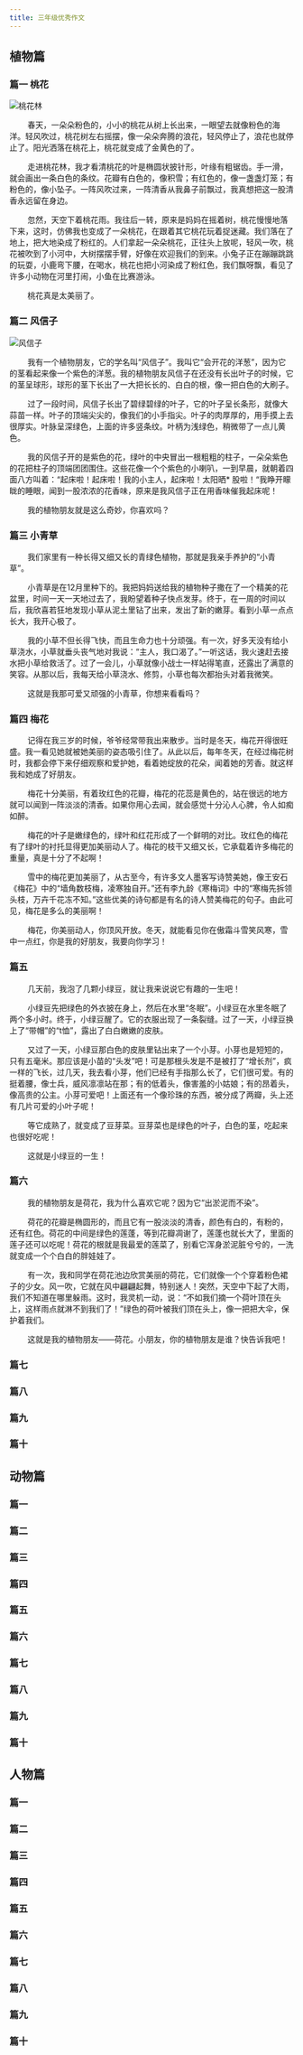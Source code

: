 ```yaml
---
title: 三年级优秀作文
---
```


## 植物篇

### 篇一 桃花

![桃花林](桃花.webp)

&emsp;&emsp; 春天，一朵朵粉色的，小小的桃花从树上长出来，一眼望去就像粉色的海洋。轻风吹过，桃花树左右摇摆，像一朵朵奔腾的浪花，轻风停止了，浪花也就停止了。阳光洒落在桃花上，桃花就变成了金黄色的了。

&emsp;&emsp; 走进桃花林，我才看清桃花的叶是椭圆状披针形，叶缘有粗锯齿。手一滑，就会画出一条白色的条纹。花瓣有白色的，像积雪；有红色的，像一盏盏灯笼；有粉色的，像小坠子。一阵风吹过来，一阵清香从我鼻子前飘过，我真想把这一股清香永远留在身边。

&emsp;&emsp; 忽然，天空下着桃花雨。我往后一转，原来是妈妈在摇着树，桃花慢慢地落下来，这时，仿佛我也变成了一朵桃花，在跟着其它桃花玩着捉迷藏。我们落在了地上，把大地染成了粉红的。人们拿起一朵朵桃花，正往头上放呢，轻风一吹，桃花被吹到了小河中，大树摆摆手臂，好像在欢迎我们的到来。小兔子正在蹦蹦跳跳的玩耍，小鹿弯下腰，在喝水，桃花也把小河染成了粉红色，我们飘呀飘，看见了许多小动物在河里打闹，小鱼在比赛游泳。

&emsp;&emsp; 桃花真是太美丽了。

### 篇二 风信子

![风信子](风信子.webp)

&emsp;&emsp; 我有一个植物朋友，它的学名叫“风信子”。我叫它“会开花的洋葱”，因为它的茎看起来像一个紫色的洋葱。我的植物朋友风信子在还没有长出叶子的时候，它的茎呈球形，球形的茎下长出了一大把长长的、白白的根，像一把白色的大刷子。

&emsp;&emsp; 过了一段时间，风信子长出了碧绿碧绿的叶子，它的叶子呈长条形，就像大蒜苗一样。叶子的顶端尖尖的，像我们的小手指尖。叶子的肉厚厚的，用手摸上去很厚实。叶脉呈深绿色，上面的许多竖条纹。叶柄为浅绿色，稍微带了一点儿黄色。

&emsp;&emsp; 我的风信子开的是紫色的花，绿叶的中央冒出一根粗粗的柱子，一朵朵紫色的花把柱子的顶端团团围住。这些花像一个个紫色的小喇叭，一到早晨，就朝着四面八方叫着：“起床啦！起床啦！我的小主人，起床啦！太阳晒* 股啦！“我睁开矇眬的睡眼，闻到一股浓浓的花香味，原来是我风信子正在用香味催我起床呢！

&emsp;&emsp; 我的植物朋友就是这么奇妙，你喜欢吗？

### 篇三 小青草

&emsp;&emsp; 我们家里有一种长得又细又长的青绿色植物，那就是我亲手养护的“小青草”。

&emsp;&emsp; 小青草是在12月里种下的。我把妈妈送给我的植物种子撒在了一个精美的花盆里，时间一天一天地过去了，我盼望着种子快点发芽。终于，在一周的时间以后，我欣喜若狂地发现小草从泥土里钻了出来，发出了新的嫩芽。看到小草一点点长大，我开心极了。

&emsp;&emsp; 我的小草不但长得飞快，而且生命力也十分顽强。有一次，好多天没有给小草浇水，小草就垂头丧气地对我说：“主人，我口渴了。”一听这话，我火速赶去接水把小草给救活了。过了一会儿，小草就像小战士一样站得笔直，还露出了满意的笑容。从那以后，我每天给小草浇水、修剪，小草也每次都抬头对着我微笑。

&emsp;&emsp; 这就是我那可爱又顽强的小青草，你想来看看吗？

### 篇四 梅花

&emsp;&emsp; 记得在我三岁的时候，爷爷经常带我出来散步。当时是冬天，梅花开得很旺盛。我一看见她就被她美丽的姿态吸引住了。从此以后，每年冬天，在经过梅花树时，我都会停下来仔细观察和爱护她，看着她绽放的花朵，闻着她的芳香。就这样我和她成了好朋友。

&emsp;&emsp; 梅花十分美丽，有着玫红色的花瓣，梅花的花蕊是黄色的，站在很远的地方就可以闻到一阵淡淡的清香。如果你用心去闻，就会感觉十分沁人心脾，令人如痴如醉。

&emsp;&emsp; 梅花的叶子是嫩绿色的，绿叶和红花形成了一个鲜明的对比。玫红色的梅花有了绿叶的衬托显得更加美丽动人了。梅花的枝干又细又长，它承载着许多梅花的重量，真是十分了不起啊！

&emsp;&emsp; 雪中的梅花更加美丽了，从古至今，有许多文人墨客写诗赞美她，像王安石《梅花》中的“墙角数枝梅，凌寒独自开。”还有李九龄《寒梅词》中的“寒梅先拆领头枝，万卉千花冻不知。”这些优美的诗句都是有名的诗人赞美梅花的句子。由此可见，梅花是多么的美丽啊！

&emsp;&emsp; 梅花，你美丽动人，你顶风开放。冬天，就能看见你在傲霜斗雪笑风寒，雪中一点红，你是我的好朋友，我要向你学习！ 

### 篇五

&emsp;&emsp; 几天前，我泡了几颗小绿豆，就让我来说说它有趣的一生吧！

&emsp;&emsp; 小绿豆先把绿色的外衣披在身上，然后在水里“冬眠”。小绿豆在水里冬眠了两个多小时。终于，小绿豆醒了。它的衣服出现了一条裂缝。过了一天，小绿豆换上了“带帽”的“t恤”，露出了白白嫩嫩的皮肤。

&emsp;&emsp; 又过了一天，小绿豆那白色的皮肤里钻出来了一个小芽。小芽也是短短的，只有五毫米。那应该是小苗的“头发”吧！可是那根头发是不是被打了“增长剂”，疯一样的飞长，过几天，我去看小芽，他们已经有手指那么长了，它们很可爱。有的挺着腰，像士兵，威风凛凛站在那；有的低着头，像害羞的小姑娘；有的昂着头，像高贵的公主。小芽可爱吧！上面还有一个像珍珠的东西，被分成了两瓣，头上还有几片可爱的小叶子呢！

&emsp;&emsp; 等它成熟了，就变成了豆芽菜。豆芽菜也是绿色的叶子，白色的茎，吃起来也很好吃呢！

&emsp;&emsp; 这就是小绿豆的一生！

### 篇六

&emsp;&emsp; 我的植物朋友是荷花，我为什么喜欢它呢？因为它“出淤泥而不染”。

&emsp;&emsp; 荷花的花瓣是椭圆形的，而且它有一股淡淡的清香，颜色有白的，有粉的，还有红色。荷花的中间是绿色的莲蓬，等到花瓣凋谢了，莲蓬也就长大了，里面的莲子还可以吃呢！荷花的根就是我最爱的莲菜了，别看它浑身淤泥脏兮兮的，一洗就变成一个个白白的胖娃娃了。

&emsp;&emsp; 有一次，我和同学在荷花池边欣赏美丽的荷花，它们就像一个个穿着粉色裙子的少女。风一吹，它就在风中翩翩起舞，特别迷人！突然，天空中下起了大雨，我们不知道在哪里躲雨。这时，我灵机一动，说：“不如我们摘一个荷叶顶在头上，这样雨点就淋不到我们了！”绿色的荷叶被我们顶在头上，像一把把大伞，保护着我们。

&emsp;&emsp; 这就是我的植物朋友——荷花。小朋友，你的植物朋友是谁？快告诉我吧！

### 篇七

### 篇八

### 篇九

### 篇十

## 动物篇
### 篇一

### 篇二

### 篇三

### 篇四

### 篇五

### 篇六

### 篇七

### 篇八

### 篇九

### 篇十

## 人物篇

### 篇一

### 篇二

### 篇三

### 篇四

### 篇五

### 篇六

### 篇七

### 篇八

### 篇九

### 篇十
